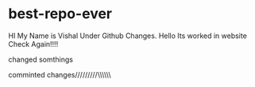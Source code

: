 # best-repo-ever

HI My Name is Vishal Under Github Changes.
Hello Its worked in website
Check Again!!!!

changed somthings

comminted changes/////////\\\\\\\\\\\

